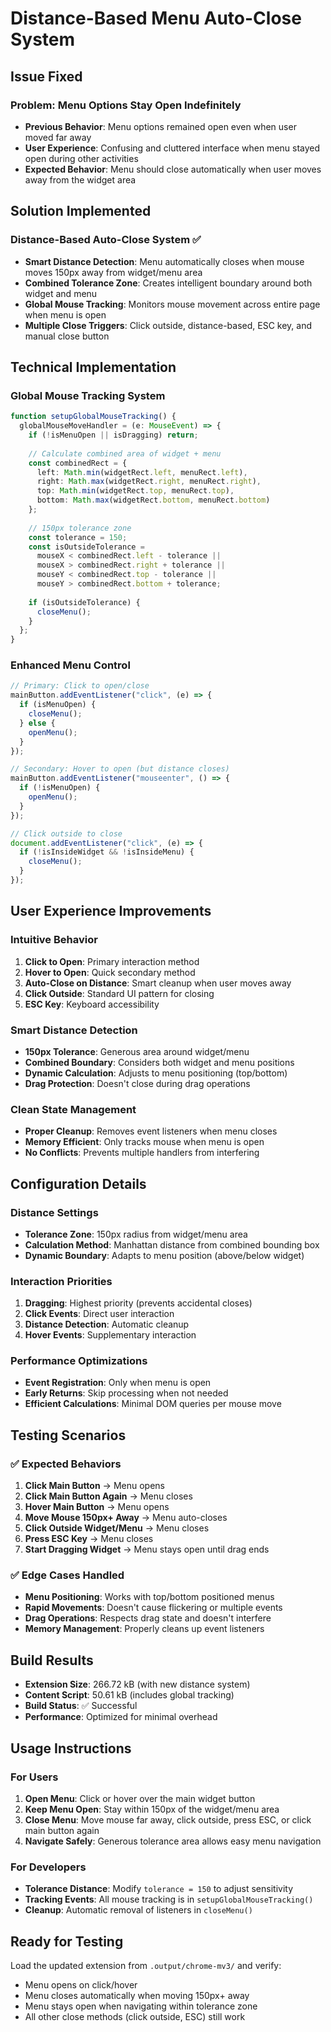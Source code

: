 # Distance-Based Menu Auto-Close System

## Issue Fixed

### **Problem**: Menu Options Stay Open Indefinitely
- **Previous Behavior**: Menu options remained open even when user moved far away
- **User Experience**: Confusing and cluttered interface when menu stayed open during other activities
- **Expected Behavior**: Menu should close automatically when user moves away from the widget area

## Solution Implemented

### **Distance-Based Auto-Close System** ✅
- **Smart Distance Detection**: Menu automatically closes when mouse moves 150px away from widget/menu area
- **Combined Tolerance Zone**: Creates intelligent boundary around both widget and menu
- **Global Mouse Tracking**: Monitors mouse movement across entire page when menu is open
- **Multiple Close Triggers**: Click outside, distance-based, ESC key, and manual close button

## Technical Implementation

### **Global Mouse Tracking System**
```typescript
function setupGlobalMouseTracking() {
  globalMouseMoveHandler = (e: MouseEvent) => {
    if (!isMenuOpen || isDragging) return;
    
    // Calculate combined area of widget + menu
    const combinedRect = {
      left: Math.min(widgetRect.left, menuRect.left),
      right: Math.max(widgetRect.right, menuRect.right),
      top: Math.min(widgetRect.top, menuRect.top),
      bottom: Math.max(widgetRect.bottom, menuRect.bottom)
    };
    
    // 150px tolerance zone
    const tolerance = 150;
    const isOutsideTolerance = 
      mouseX < combinedRect.left - tolerance ||
      mouseX > combinedRect.right + tolerance ||
      mouseY < combinedRect.top - tolerance ||
      mouseY > combinedRect.bottom + tolerance;
    
    if (isOutsideTolerance) {
      closeMenu();
    }
  };
}
```

### **Enhanced Menu Control**
```typescript
// Primary: Click to open/close
mainButton.addEventListener("click", (e) => {
  if (isMenuOpen) {
    closeMenu();
  } else {
    openMenu();
  }
});

// Secondary: Hover to open (but distance closes)
mainButton.addEventListener("mouseenter", () => {
  if (!isMenuOpen) {
    openMenu();
  }
});

// Click outside to close
document.addEventListener("click", (e) => {
  if (!isInsideWidget && !isInsideMenu) {
    closeMenu();
  }
});
```

## User Experience Improvements

### **Intuitive Behavior**
1. **Click to Open**: Primary interaction method
2. **Hover to Open**: Quick secondary method  
3. **Auto-Close on Distance**: Smart cleanup when user moves away
4. **Click Outside**: Standard UI pattern for closing
5. **ESC Key**: Keyboard accessibility

### **Smart Distance Detection**
- **150px Tolerance**: Generous area around widget/menu
- **Combined Boundary**: Considers both widget and menu positions
- **Dynamic Calculation**: Adjusts to menu positioning (top/bottom)
- **Drag Protection**: Doesn't close during drag operations

### **Clean State Management**
- **Proper Cleanup**: Removes event listeners when menu closes
- **Memory Efficient**: Only tracks mouse when menu is open
- **No Conflicts**: Prevents multiple handlers from interfering

## Configuration Details

### **Distance Settings**
- **Tolerance Zone**: 150px radius from widget/menu area
- **Calculation Method**: Manhattan distance from combined bounding box
- **Dynamic Boundary**: Adapts to menu position (above/below widget)

### **Interaction Priorities**
1. **Dragging**: Highest priority (prevents accidental closes)
2. **Click Events**: Direct user interaction
3. **Distance Detection**: Automatic cleanup
4. **Hover Events**: Supplementary interaction

### **Performance Optimizations**
- **Event Registration**: Only when menu is open
- **Early Returns**: Skip processing when not needed
- **Efficient Calculations**: Minimal DOM queries per mouse move

## Testing Scenarios

### ✅ **Expected Behaviors**
1. **Click Main Button** → Menu opens
2. **Click Main Button Again** → Menu closes
3. **Hover Main Button** → Menu opens
4. **Move Mouse 150px+ Away** → Menu auto-closes
5. **Click Outside Widget/Menu** → Menu closes
6. **Press ESC Key** → Menu closes
7. **Start Dragging Widget** → Menu stays open until drag ends

### ✅ **Edge Cases Handled**
- **Menu Positioning**: Works with top/bottom positioned menus
- **Rapid Movements**: Doesn't cause flickering or multiple events
- **Drag Operations**: Respects drag state and doesn't interfere
- **Memory Management**: Properly cleans up event listeners

## Build Results
- **Extension Size**: 266.72 kB (with new distance system)
- **Content Script**: 50.61 kB (includes global tracking)
- **Build Status**: ✅ Successful
- **Performance**: Optimized for minimal overhead

## Usage Instructions

### **For Users**
1. **Open Menu**: Click or hover over the main widget button
2. **Keep Menu Open**: Stay within 150px of the widget/menu area
3. **Close Menu**: Move mouse far away, click outside, press ESC, or click main button again
4. **Navigate Safely**: Generous tolerance area allows easy menu navigation

### **For Developers**
- **Tolerance Distance**: Modify `tolerance = 150` to adjust sensitivity
- **Tracking Events**: All mouse tracking is in `setupGlobalMouseTracking()`
- **Cleanup**: Automatic removal of listeners in `closeMenu()`

## Ready for Testing
Load the updated extension from `.output/chrome-mv3/` and verify:
- Menu opens on click/hover
- Menu closes automatically when moving 150px+ away
- Menu stays open when navigating within tolerance zone
- All other close methods (click outside, ESC) still work